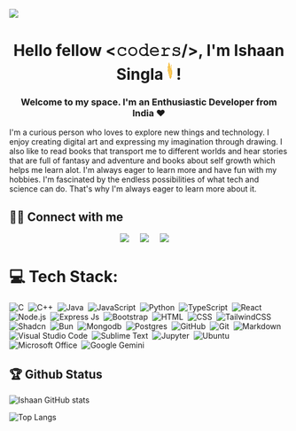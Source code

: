[![](https://raw.githubusercontent.com/halfrost/halfrost/master/icons/header_.png)](https://github.com/Ishaan1106)
<h1 align="center"> Hello fellow  &lt;𝚌𝚘𝚍𝚎𝚛𝚜/&gt;, I'm Ishaan Singla <img src="https://raw.githubusercontent.com/ABSphreak/ABSphreak/master/gifs/Hi.gif" width="10px" height="35px"> ! </h1>

<h3 align="center">Welcome to my space. I'm an Enthusiastic Developer from India ❤</h3>
  
I'm a curious person who loves to explore new things and technology. I enjoy creating digital art and expressing my imagination through drawing. I also like to read books that transport me to different worlds and hear stories that are full of fantasy and adventure and books about self growth which helps me learn alot. I'm always eager to learn more and have fun with my hobbies. I'm fascinated by the endless possibilities of what tech and science can do. That's why I'm always eager to learn more about it. 


## 🤝🏻 Connect with me
<p align="center">
  <a href="mailto:ishaansingla282@gmail.com"><img src="https://img.shields.io/badge/-IshaanSingla-D14836?style=flat&logo=Gmail&logoColor=white"/></a> &nbsp;&nbsp;&nbsp;
  <a href="https://www.linkedin.com/in/ishaan282/"><img src="https://img.shields.io/badge/-Ishaan282-0077B5?style=flat&logo=LinkedIn&logoColor=white"/></a> &nbsp;&nbsp;&nbsp;
  <a href="https://github.com/Ishaan282"><img src="https://img.shields.io/badge/-Ishaan282-D14836?style=flat&logo=GitHub&logoColor=black"/></a> &nbsp;&nbsp;&nbsp;
</p>



# 💻 Tech Stack:
![C](https://img.shields.io/badge/-C-05122A?style=flat&logo=C&logoColor=A8B9CC)&nbsp;
![C++](https://img.shields.io/badge/-C++-05122A?style=flat&logo=C%2B%2B&logoColor=00599C)&nbsp;
![Java](https://img.shields.io/badge/java-%23ED8B00.svg?style=for-the-badge&logo=openjdklogoColor=white)&nbsp;
![JavaScript](https://img.shields.io/badge/-JavaScript-05122A?style=flat&logo=javascript)&nbsp;
![Python](https://img.shields.io/badge/-Python-05122A?style=flat&logo=python)&nbsp;
![TypeScript](https://img.shields.io/badge/typescript-%23007ACC.svg?style=for-the-badge&logo=typescript&logoColor=white)&nbsp;
![React](https://img.shields.io/badge/-React-05122A?style=flat&logo=react)&nbsp;
![Node.js](https://img.shields.io/badge/-Node.js-05122A?style=flat&logo=node.js)&nbsp;
![Express Js](https://img.shields.io/badge/-Express-05122A?style=flat&logo=express)&nbsp;
![Bootstrap](https://img.shields.io/badge/-Bootstrap-05122A?style=flat&logo=bootstrap&logoColor=563D7C)&nbsp;
![HTML](https://img.shields.io/badge/-HTML-05122A?style=flat&logo=HTML5)&nbsp;
![CSS](https://img.shields.io/badge/-CSS-05122A?style=flat&logo=CSS3&logoColor=1572B6)&nbsp;
![TailwindCSS](https://img.shields.io/badge/tailwindcss-%2338B2AC.svg?style=for-the-badge&logo=tailwind-css&logoColor=white)&nbsp;
![Shadcn](https://img.shields.io/badge/shadcn%2Fui-000000?style=for-the-badge&logo=shadcnui&logoColor=white)&nbsp;
![Bun](https://img.shields.io/badge/Bun-%23000000.svg?style=for-the-badge&logo=bun&logoColor=white)&nbsp;
![Mongodb](https://img.shields.io/badge/-Mongodb-05122A?style=flat&logo=mongodb)&nbsp;
![Postgres](https://img.shields.io/badge/postgres-%23316192.svg?style=for-the-badge&logo=postgresql&logoColor=white)&nbsp;
![GitHub](https://img.shields.io/badge/-GitHub-05122A?style=flat&logo=github)&nbsp;
![Git](https://img.shields.io/badge/-Git-05122A?style=flat&logo=git)&nbsp;
![Markdown](https://img.shields.io/badge/-Markdown-05122A?style=flat&logo=markdown)&nbsp;
![Visual Studio Code](https://img.shields.io/badge/-Visual%20Studio%20Code-05122A?style=flat&logo=visual-studio-code&logoColor=007ACC)&nbsp;
![Sublime Text](https://img.shields.io/badge/-Sublime%20Text-05122A?style=flat&logo=sublime-text)&nbsp;
![Jupyter](https://img.shields.io/badge/-Jupyter-05122A?style=flat&logo=jupyter)&nbsp;
![Ubuntu](https://img.shields.io/badge/Ubuntu-E95420?style=for-the-badge&logo=ubuntu&logoColor=white)&nbsp;
![Microsoft Office](https://img.shields.io/badge/Microsoft_Office-D83B01?style=for-the-badge&logo=microsoft-office&logoColor=white)&nbsp;
![Google Gemini](https://img.shields.io/badge/Google%20Gemini-8E75B2?style=for-the-badge&logo=googlegemini&logoColor=white)&nbsp;


## 🏆 Github Status

![Ishaan GitHub stats](https://github-readme-stats.vercel.app/api?username=Ishaan282&count_private=true&show_icons=true&hide_border=true&theme=algolia&card_width=450)
<br/>

![Top Langs](https://github-readme-stats-eight-theta.vercel.app/api/top-langs/?username=Ishaan282&layout=compact&langs_count=8&theme=algolia&langs_count=25&card_width=450)



<br/>
